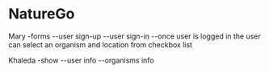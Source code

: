 # NatureGo
Mary
-forms
--user sign-up
--user sign-in
--once user is logged in the user can select an organism and location from checkbox list

Khaleda
-show
--user info
--organisms info
